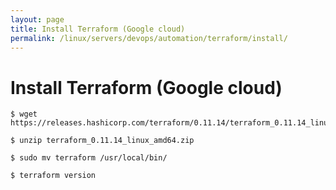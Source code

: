 ```yaml
---
layout: page
title: Install Terraform (Google cloud)
permalink: /linux/servers/devops/automation/terraform/install/
---
```


# Install Terraform (Google cloud)

    $ wget https://releases.hashicorp.com/terraform/0.11.14/terraform_0.11.14_linux_amd64.zip

    $ unzip terraform_0.11.14_linux_amd64.zip

    $ sudo mv terraform /usr/local/bin/

    $ terraform version

<!--

    $ export PATH="$PATH:$HOME/terraform"
    $ cd /usr/bin
    $ sudo ln -s $HOME/terraform
    $ cd $HOME
    $ source ~/.bashrc

-->

